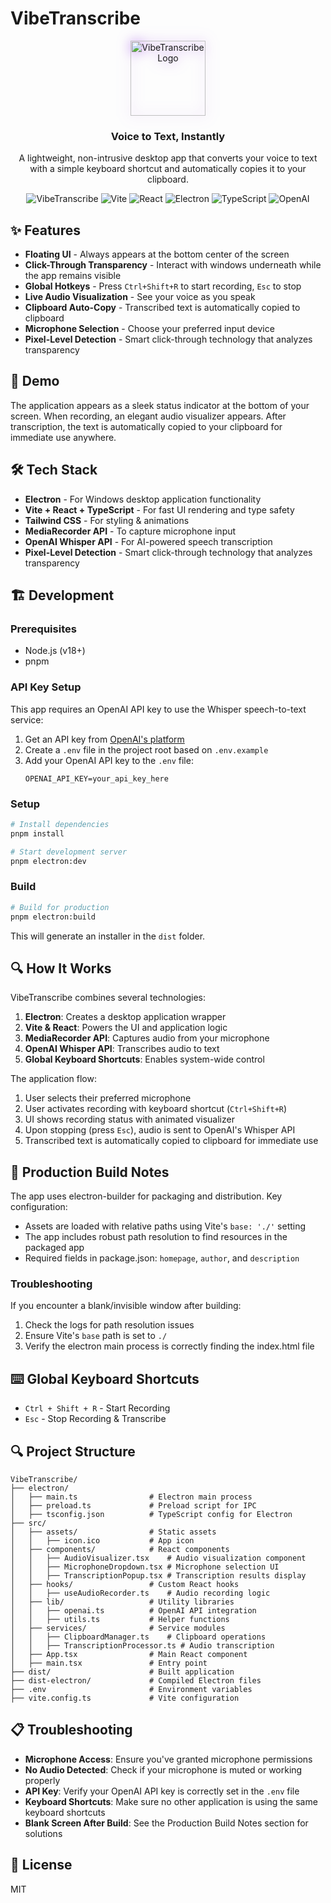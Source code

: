 # VibeTranscribe

<p align="center">
  <img src="./src/assets/icon.ico" width="120" height="120" alt="VibeTranscribe Logo" style="filter: drop-shadow(0 0 10px rgba(138, 43, 226, 0.6));" />
</p>

<h3 align="center">Voice to Text, Instantly</h3>
<p align="center">A lightweight, non-intrusive desktop app that converts your voice to text with a simple keyboard shortcut and automatically copies it to your clipboard.</p>

<p align="center">
  <img src="https://img.shields.io/badge/VibeTranscribe-Voice%20to%20Text-8A2BE2" alt="VibeTranscribe" />
  <img src="https://img.shields.io/badge/Vite-6.2.0-646CFF" alt="Vite" />
  <img src="https://img.shields.io/badge/React-19.0.0-61DAFB" alt="React" />
  <img src="https://img.shields.io/badge/Electron-35.0.0-47848F" alt="Electron" />
  <img src="https://img.shields.io/badge/TypeScript-5.7.2-3178C6" alt="TypeScript" />
  <img src="https://img.shields.io/badge/OpenAI-Whisper%20API-00A67E" alt="OpenAI" />
</p>

## ✨ Features

- **Floating UI** - Always appears at the bottom center of the screen
- **Click-Through Transparency** - Interact with windows underneath while the app remains visible
- **Global Hotkeys** - Press `Ctrl+Shift+R` to start recording, `Esc` to stop
- **Live Audio Visualization** - See your voice as you speak
- **Clipboard Auto-Copy** - Transcribed text is automatically copied to clipboard
- **Microphone Selection** - Choose your preferred input device
- **Pixel-Level Detection** - Smart click-through technology that analyzes transparency

## 🚀 Demo

The application appears as a sleek status indicator at the bottom of your screen. When recording, an elegant audio visualizer appears. After transcription, the text is automatically copied to your clipboard for immediate use anywhere.

## 🛠️ Tech Stack

- **Electron** - For Windows desktop application functionality
- **Vite + React + TypeScript** - For fast UI rendering and type safety
- **Tailwind CSS** - For styling & animations
- **MediaRecorder API** - To capture microphone input
- **OpenAI Whisper API** - For AI-powered speech transcription
- **Pixel-Level Detection** - Smart click-through technology that analyzes transparency

## 🏗️ Development

### Prerequisites

- Node.js (v18+)
- pnpm

### API Key Setup

This app requires an OpenAI API key to use the Whisper speech-to-text service:

1. Get an API key from [OpenAI's platform](https://platform.openai.com/api-keys)
2. Create a `.env` file in the project root based on `.env.example`
3. Add your OpenAI API key to the `.env` file:
   ```
   OPENAI_API_KEY=your_api_key_here
   ```

### Setup

```bash
# Install dependencies
pnpm install

# Start development server
pnpm electron:dev
```

### Build

```bash
# Build for production
pnpm electron:build
```

This will generate an installer in the `dist` folder.

## 🔍 How It Works

VibeTranscribe combines several technologies:

1. **Electron**: Creates a desktop application wrapper
2. **Vite & React**: Powers the UI and application logic
3. **MediaRecorder API**: Captures audio from your microphone
4. **OpenAI Whisper API**: Transcribes audio to text
5. **Global Keyboard Shortcuts**: Enables system-wide control

The application flow:
1. User selects their preferred microphone
2. User activates recording with keyboard shortcut (`Ctrl+Shift+R`)
3. UI shows recording status with animated visualizer
4. Upon stopping (press `Esc`), audio is sent to OpenAI's Whisper API
5. Transcribed text is automatically copied to clipboard for immediate use

## 🔧 Production Build Notes

The app uses electron-builder for packaging and distribution. Key configuration:

- Assets are loaded with relative paths using Vite's `base: './'` setting
- The app includes robust path resolution to find resources in the packaged app
- Required fields in package.json: `homepage`, `author`, and `description`

### Troubleshooting

If you encounter a blank/invisible window after building:

1. Check the logs for path resolution issues
2. Ensure Vite's `base` path is set to `./`
3. Verify the electron main process is correctly finding the index.html file

## ⌨️ Global Keyboard Shortcuts

- `Ctrl + Shift + R` - Start Recording
- `Esc` - Stop Recording & Transcribe

## 🔍 Project Structure

```
VibeTranscribe/
├── electron/
│   ├── main.ts                # Electron main process
│   ├── preload.ts             # Preload script for IPC
│   ├── tsconfig.json          # TypeScript config for Electron
├── src/
│   ├── assets/                # Static assets
│   │   ├── icon.ico           # App icon
│   ├── components/            # React components
│   │   ├── AudioVisualizer.tsx    # Audio visualization component
│   │   ├── MicrophoneDropdown.tsx # Microphone selection UI
│   │   ├── TranscriptionPopup.tsx # Transcription results display
│   ├── hooks/                 # Custom React hooks
│   │   ├── useAudioRecorder.ts    # Audio recording logic
│   ├── lib/                   # Utility libraries
│   │   ├── openai.ts          # OpenAI API integration
│   │   ├── utils.ts           # Helper functions
│   ├── services/              # Service modules
│   │   ├── ClipboardManager.ts    # Clipboard operations
│   │   ├── TranscriptionProcessor.ts # Audio transcription
│   ├── App.tsx                # Main React component
│   ├── main.tsx               # Entry point
├── dist/                      # Built application
├── dist-electron/             # Compiled Electron files
├── .env                       # Environment variables
├── vite.config.ts             # Vite configuration
```

## 📋 Troubleshooting

- **Microphone Access**: Ensure you've granted microphone permissions
- **No Audio Detected**: Check if your microphone is muted or working properly
- **API Key**: Verify your OpenAI API key is correctly set in the `.env` file
- **Keyboard Shortcuts**: Make sure no other application is using the same keyboard shortcuts
- **Blank Screen After Build**: See the Production Build Notes section for solutions

## 📄 License

MIT
